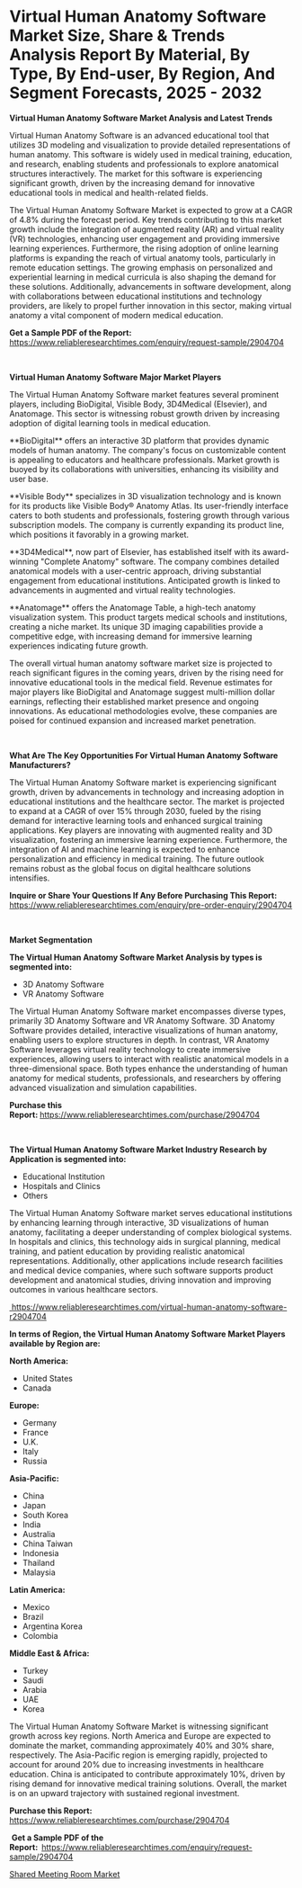 <p><h1>Virtual Human Anatomy Software Market Size, Share & Trends Analysis Report By Material, By Type, By End-user, By Region, And Segment Forecasts, 2025 - 2032</h1></p><p><strong>Virtual Human Anatomy Software Market Analysis and Latest Trends</strong></p>
<p><p>Virtual Human Anatomy Software is an advanced educational tool that utilizes 3D modeling and visualization to provide detailed representations of human anatomy. This software is widely used in medical training, education, and research, enabling students and professionals to explore anatomical structures interactively. The market for this software is experiencing significant growth, driven by the increasing demand for innovative educational tools in medical and health-related fields.</p><p>The Virtual Human Anatomy Software Market is expected to grow at a CAGR of 4.8% during the forecast period. Key trends contributing to this market growth include the integration of augmented reality (AR) and virtual reality (VR) technologies, enhancing user engagement and providing immersive learning experiences. Furthermore, the rising adoption of online learning platforms is expanding the reach of virtual anatomy tools, particularly in remote education settings. The growing emphasis on personalized and experiential learning in medical curricula is also shaping the demand for these solutions. Additionally, advancements in software development, along with collaborations between educational institutions and technology providers, are likely to propel further innovation in this sector, making virtual anatomy a vital component of modern medical education.</p></p>
<p><strong>Get a Sample PDF of the Report:&nbsp;</strong> <a href="https://www.reliableresearchtimes.com/enquiry/request-sample/2904704?utm_campaign=2989&utm_medium=2&utm_source=Github&utm_content=ia&utm_term=12032025&utm_id=virtual-human-anatomy-software">https://www.reliableresearchtimes.com/enquiry/request-sample/2904704</a></p>
<p>&nbsp;</p>
<p><strong>Virtual Human Anatomy Software Major Market Players</strong></p>
<p><p>The Virtual Human Anatomy Software market features several prominent players, including BioDigital, Visible Body, 3D4Medical (Elsevier), and Anatomage. This sector is witnessing robust growth driven by increasing adoption of digital learning tools in medical education.</p><p>**BioDigital** offers an interactive 3D platform that provides dynamic models of human anatomy. The company's focus on customizable content is appealing to educators and healthcare professionals. Market growth is buoyed by its collaborations with universities, enhancing its visibility and user base. </p><p>**Visible Body** specializes in 3D visualization technology and is known for its products like Visible Body® Anatomy Atlas. Its user-friendly interface caters to both students and professionals, fostering growth through various subscription models. The company is currently expanding its product line, which positions it favorably in a growing market.</p><p>**3D4Medical**, now part of Elsevier, has established itself with its award-winning "Complete Anatomy" software. The company combines detailed anatomical models with a user-centric approach, driving substantial engagement from educational institutions. Anticipated growth is linked to advancements in augmented and virtual reality technologies.</p><p>**Anatomage** offers the Anatomage Table, a high-tech anatomy visualization system. This product targets medical schools and institutions, creating a niche market. Its unique 3D imaging capabilities provide a competitive edge, with increasing demand for immersive learning experiences indicating future growth.</p><p>The overall virtual human anatomy software market size is projected to reach significant figures in the coming years, driven by the rising need for innovative educational tools in the medical field. Revenue estimates for major players like BioDigital and Anatomage suggest multi-million dollar earnings, reflecting their established market presence and ongoing innovations. As educational methodologies evolve, these companies are poised for continued expansion and increased market penetration.</p></p>
<p>&nbsp;</p>
<p><strong>What Are The Key Opportunities For Virtual Human Anatomy Software Manufacturers?</strong></p>
<p><p>The Virtual Human Anatomy Software market is experiencing significant growth, driven by advancements in technology and increasing adoption in educational institutions and the healthcare sector. The market is projected to expand at a CAGR of over 15% through 2030, fueled by the rising demand for interactive learning tools and enhanced surgical training applications. Key players are innovating with augmented reality and 3D visualization, fostering an immersive learning experience. Furthermore, the integration of AI and machine learning is expected to enhance personalization and efficiency in medical training. The future outlook remains robust as the global focus on digital healthcare solutions intensifies.</p></p>
<p><strong>Inquire or Share Your Questions If Any Before Purchasing This Report:</strong> <a href="https://www.reliableresearchtimes.com/enquiry/pre-order-enquiry/2904704?utm_campaign=2989&utm_medium=2&utm_source=Github&utm_content=ia&utm_term=12032025&utm_id=virtual-human-anatomy-software">https://www.reliableresearchtimes.com/enquiry/pre-order-enquiry/2904704</a></p>
<p>&nbsp;</p>
<p><strong>Market Segmentation</strong></p>
<p><strong>The Virtual Human Anatomy Software Market Analysis by types is segmented into:</strong></p>
<p><ul><li>3D Anatomy Software</li><li>VR Anatomy Software</li></ul></p>
<p><p>The Virtual Human Anatomy Software market encompasses diverse types, primarily 3D Anatomy Software and VR Anatomy Software. 3D Anatomy Software provides detailed, interactive visualizations of human anatomy, enabling users to explore structures in depth. In contrast, VR Anatomy Software leverages virtual reality technology to create immersive experiences, allowing users to interact with realistic anatomical models in a three-dimensional space. Both types enhance the understanding of human anatomy for medical students, professionals, and researchers by offering advanced visualization and simulation capabilities.</p></p>
<p><strong>Purchase this Report:&nbsp;</strong><a href="https://www.reliableresearchtimes.com/purchase/2904704?utm_campaign=2989&utm_medium=2&utm_source=Github&utm_content=ia&utm_term=12032025&utm_id=virtual-human-anatomy-software">https://www.reliableresearchtimes.com/purchase/2904704</a></p>
<p>&nbsp;</p>
<p><strong>The Virtual Human Anatomy Software Market Industry Research by Application is segmented into:</strong></p>
<p><ul><li>Educational Institution</li><li>Hospitals and Clinics</li><li>Others</li></ul></p>
<p><p>The Virtual Human Anatomy Software market serves educational institutions by enhancing learning through interactive, 3D visualizations of human anatomy, facilitating a deeper understanding of complex biological systems. In hospitals and clinics, this technology aids in surgical planning, medical training, and patient education by providing realistic anatomical representations. Additionally, other applications include research facilities and medical device companies, where such software supports product development and anatomical studies, driving innovation and improving outcomes in various healthcare sectors.</p></p>
<p><a href="https://www.reliableresearchtimes.com/virtual-human-anatomy-software-r2904704?utm_campaign=2989&utm_medium=2&utm_source=Github&utm_content=ia&utm_term=12032025&utm_id=virtual-human-anatomy-software">&nbsp;https://www.reliableresearchtimes.com/virtual-human-anatomy-software-r2904704</a></p>
<p><strong>In terms of Region, the Virtual Human Anatomy Software Market Players available by Region are:</strong></p>
<p>
    <p> <strong> North America: </strong>
        <ul>
            <li>United States</li>
            <li>Canada</li>
        </ul>
        </p> 
    <p> <strong> Europe: </strong>
        <ul>
            <li>Germany</li>
            <li>France</li>
            <li>U.K.</li>
            <li>Italy</li>
            <li>Russia</li>
        </ul>
        </p> 
    <p> <strong> Asia-Pacific: </strong>
        <ul>
            <li>China</li>
            <li>Japan</li>
            <li>South Korea</li>
            <li>India</li>
            <li>Australia</li>
            <li>China Taiwan</li>
            <li>Indonesia</li>
            <li>Thailand</li>
            <li>Malaysia</li>
        </ul>
        </p> 
    <p> <strong> Latin America: </strong>
        <ul>
            <li>Mexico</li>
            <li>Brazil</li>
            <li>Argentina Korea</li>
            <li>Colombia</li>
        </ul>
        </p> 
    <p> <strong> Middle East & Africa: </strong>
        <ul>
            <li>Turkey</li>
            <li>Saudi</li>
            <li>Arabia</li>
            <li>UAE</li>
            <li>Korea</li>
        </ul>
    </p>
    </p>
<p><p>The Virtual Human Anatomy Software Market is witnessing significant growth across key regions. North America and Europe are expected to dominate the market, commanding approximately 40% and 30% share, respectively. The Asia-Pacific region is emerging rapidly, projected to account for around 20% due to increasing investments in healthcare education. China is anticipated to contribute approximately 10%, driven by rising demand for innovative medical training solutions. Overall, the market is on an upward trajectory with sustained regional investment.</p></p>
<p><strong>Purchase this Report: </strong><a href="https://www.reliableresearchtimes.com/purchase/2904704?utm_campaign=2989&utm_medium=2&utm_source=Github&utm_content=ia&utm_term=12032025&utm_id=virtual-human-anatomy-software">https://www.reliableresearchtimes.com/purchase/2904704</a></p>
<p>&nbsp;<strong>Get a Sample PDF of the Report:&nbsp;&nbsp;</strong><a href="https://www.reliableresearchtimes.com/enquiry/request-sample/2904704?utm_campaign=2989&utm_medium=2&utm_source=Github&utm_content=ia&utm_term=12032025&utm_id=virtual-human-anatomy-software">https://www.reliableresearchtimes.com/enquiry/request-sample/2904704</a></p>
<p><strong></strong></p>
<p><p><a href="https://github.com/rodinayygacklezi/Market-Research-Report-List-1/blob/main/shared-meeting-room-market.md?utm_campaign=2989&utm_medium=2&utm_source=Github&utm_content=ia&utm_term=12032025&utm_id=virtual-human-anatomy-software">Shared Meeting Room Market</a></p></p>